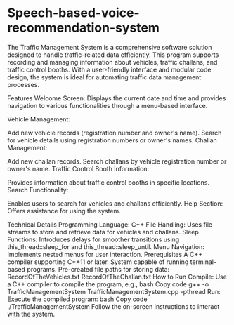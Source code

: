 # Speech-based-voice-recommendation-system 

The Traffic Management System is a comprehensive software solution designed to handle traffic-related data efficiently. This program supports recording and managing information about vehicles, traffic challans, and traffic control booths. With a user-friendly interface and modular code design, the system is ideal for automating traffic data management processes.

Features
Welcome Screen:
Displays the current date and time and provides navigation to various functionalities through a menu-based interface.

Vehicle Management:

Add new vehicle records (registration number and owner's name).
Search for vehicle details using registration numbers or owner's names.
Challan Management:

Add new challan records.
Search challans by vehicle registration number or owner's name.
Traffic Control Booth Information:

Provides information about traffic control booths in specific locations.
Search Functionality:

Enables users to search for vehicles and challans efficiently.
Help Section:
Offers assistance for using the system.

Technical Details
Programming Language: C++
File Handling: Uses file streams to store and retrieve data for vehicles and challans.
Sleep Functions: Introduces delays for smoother transitions using this_thread::sleep_for and this_thread::sleep_until.
Menu Navigation: Implements nested menus for user interaction.
Prerequisites
A C++ compiler supporting C++11 or later.
System capable of running terminal-based programs.
Pre-created file paths for storing data:
RecordOfTheVehicles.txt
RecordOfTheChallan.txt
How to Run
Compile: Use a C++ compiler to compile the program, e.g.,
bash
Copy code
g++ -o TrafficManagementSystem TrafficManagementSystem.cpp -pthread
Run: Execute the compiled program:
bash
Copy code
./TrafficManagementSystem
Follow the on-screen instructions to interact with the system.
